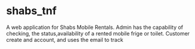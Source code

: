 # shabs_tnf
A web application for Shabs Mobile Rentals.
Admin has the capability of checking, the status,availability of a rented mobile frige or toilet.
Customer create and account, and uses the email to track 
